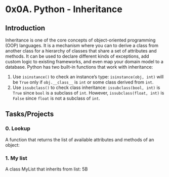 # 0x0A. Python - Inheritance
## Introduction
Inheritance is one of the core concepts of object-oriented programming (OOP) languages. It is a mechanism where you can to derive a class from another class for a hierarchy of classes that share a set of attributes and methods.
It can be used to declare different kinds of exceptions, add custom logic to existing frameworks, and even map your domain model to a database.
Python has two built-in functions that work with inheritance:
1. Use `isinstance()` to check an instance’s type: `isinstance(obj, int)` will be `True` only if `obj.__class__` is `int` or some class derived from `int`.
2. Use `issubclass()` to check class inheritance: `issubclass(bool, int)` is `True` since `bool` is a subclass of `int`. However, `issubclass(float, int)` is `False` since `float` is not a subclass of `int`.
## Tasks/Projects
### 0. Lookup
A function that returns the list of available attributes and methods of an object:
### 1. My list
A  class MyList that inherits from list:
5B